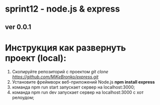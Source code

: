 # sprint12 - node.js & express
## ver 0.0.1
# Инструкция как развернуть проект (local):
1) Cкопируйте репозиторий с проектом  *git clone <https://github.com/MiKeBronko/express.git>*
2) Установите фреймворк веб-приложений Node.js **npm install express**
3) команда npm run start запускает сервер на localhost:3000;
4) команда npm run dev запускает сервер на localhost:3000 с хот релоудом;
